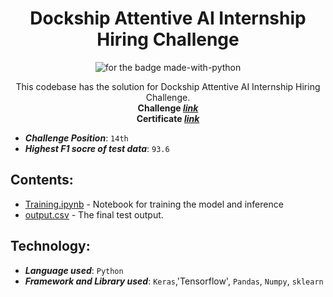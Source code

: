 <h1 align="center">Dockship Attentive AI Internship Hiring Challenge</h1>

<p align="center">
  <img src="https://forthebadge.com/images/badges/made-with-python.svg" alt="for the badge made-with-python">
</p>

<p align="center">
  This codebase has the solution for Dockship Attentive AI Internship Hiring Challenge. <br/>
  <b>Challenge <i><a href="https://dockship.io/challenges/6006f6015c9276402bd77e83/attentive-ai-internship-hiring-challenge"> link</a><br/></i>
  Certificate <i><a href="https://dockship.io/certificates/601c2805af858a62995ee04b"> link</a></i></b>
</p>

- **_Challenge Position_**: `14th`
- **_Highest F1 socre of test data_**: `93.6`

## Contents:

- [Training.ipynb](./Training.ipynb) - Notebook for training the model and inference
- [output.csv](./output.csv) - The final test output.

## Technology:

- ***Language used***: `Python`
- ***Framework and Library used***: `Keras`,'Tensorflow', `Pandas`, `Numpy`, `sklearn`